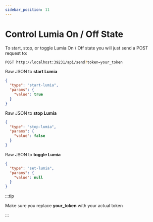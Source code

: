```yaml
---
sidebar_position: 11
---
```


# Control Lumia On / Off State

To start, stop, or toggle Lumia On / Off state you will just send a POST request to:

```bash
POST http://localhost:39231/api/send?token=your_token
```

Raw JSON to **start Lumia**

```json
{
  "type": "start-lumia",
  "params": {
    "value": true
  }
}
```

Raw JSON to **stop Lumia**

```json
{
  "type": "stop-lumia",
  "params": {
    "value": false
  }
}
```

Raw JSON to **toggle Lumia**

```json
{
  "type": "set-lumia",
  "params": {
    "value": null
  }
}
```

:::tip

Make sure you replace **your_token** with your actual token

:::
